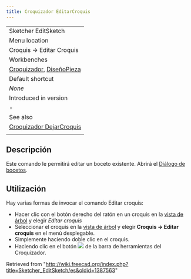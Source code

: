 ```yaml
---
title: Croquizador EditarCroquis
---
```

|  |
| --- |
| Sketcher EditSketch |
| Menu location |
| Croquis → Editar Croquis |
| Workbenches |
| [Croquizador](/Sketcher_Workbench/es "Sketcher Workbench/es"), [DiseñoPieza](/PartDesign_Workbench/es "PartDesign Workbench/es") |
| Default shortcut |
| *None* |
| Introduced in version |
| - |
| See also |
| [Croquizador DejarCroquis](/Sketcher_LeaveSketch/es "Sketcher LeaveSketch/es") |
|  |

## Descripción

Este comando le permitirá editar un boceto existente. Abrirá el [Diálogo de bocetos](/index.php?title=Sketcher_Dialog/es&action=edit&redlink=1 "Sketcher Dialog/es (page does not exist)").

## Utilización

Hay varias formas de invocar el comando Editar croquis:

* Hacer clic con el botón derecho del ratón en un croquis en la [vista de árbol](/Tree_view/es "Tree view/es") y elegir *Editar croquis*
* Seleccionar el croquis en la [vista de árbol](/Tree_view/es "Tree view/es") y elegir **Croquis → Editar croquis** en el menú desplegable.
* Simplemente haciendo doble clic en el croquis.
* Haciendo clic en el botón ![](/images/Sketcher_EditSketch.svg) de la barra de herramientas del Croquizador.

Retrieved from "<http://wiki.freecad.org/index.php?title=Sketcher_EditSketch/es&oldid=1387563>"